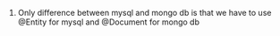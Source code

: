 1) Only difference between mysql and mongo db is that we have to use @Entity for mysql and @Document for mongo db
